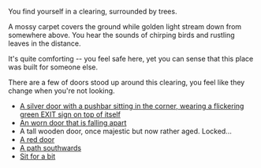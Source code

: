 You find yourself in a clearing, surrounded by trees.

A mossy carpet covers the ground while golden light stream down from somewhere above.
You hear the sounds of chirping birds and rustling leaves in the distance.

It's quite comforting -- you feel safe here, yet you can sense that this place was built for someone else.

There are a few of doors stood up around this clearing, you feel like they change when you're not looking.

- [A silver door with a pushbar sitting in the corner, wearing a flickering green EXIT sign on top of itself](/)
- [An worn door that is falling apart](#museum)
- A tall wooden door, once majestic but now rather aged. Locked...
- [A red door](https://www.tumblr.com/zinjanthropusboisei/726211136019644417)
- [A path southwards](#mountain)
- [Sit for a bit](#clearing:sit)
